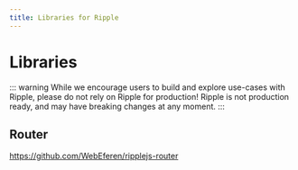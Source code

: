 ```yaml
---
title: Libraries for Ripple
---
```


# Libraries

::: warning
While we encourage users to build and explore use-cases with Ripple, please do
not rely on Ripple for production! Ripple is not production ready, and may have
breaking changes at any moment.
:::

## Router

https://github.com/WebEferen/ripplejs-router
